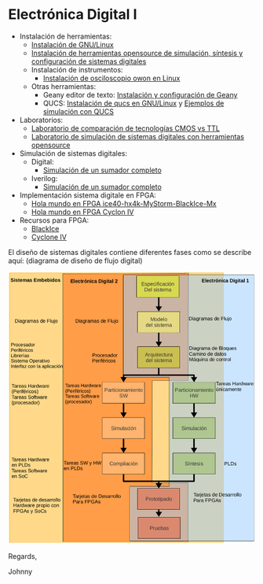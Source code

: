 # Electrónica Digital I

* Instalación de herramientas:
    * [Instalación de GNU/Linux](./installTools/how-install-linux.md)
    * [Instalación de herramientas opensource de simulación, síntesis y configuración de sistemas digitales](./installTools/conda-and-tools.md)
    * Instalación de instrumentos:
        * [Instalación de osciloscopio owon en Linux](./installTools/instruments/oscilloscope-owon/)
    * Otras herramientas:
        * Geany editor de texto: [Instalación y configuración de Geany](./installTools/geany.md)
        * QUCS: [Instalación de qucs en GNU/Linux](https://github.com/johnnycubides/qucs-tutorial-examples/tree/main/install/linux) y [Ejemplos de simulación con QUCS](https://github.com/johnnycubides/qucs-tutorial-examples/tree/main/examples)
* Laboratorios:
    * [Laboratorio de comparación de tecnologías CMOS vs TTL](./labs/lab-tec/)
    * [Laboratorio de simulación de sistemas digitales con herramientas opensource](./labs/lab01/)
* Simulación de sistemas digitales:
    * Digital:
        * [Simulación de un sumador completo](./simulations/digital/digital_sim_fullAdder/)
    * Iverilog:
        * [Simulación de un sumador completo](./simulations/iverilog/fullAdder/)
* Implementación sistema digitale en FPGA:
    * [Hola mundo en FPGA ice40-hx4k-MyStorm-BlackIce-Mx](./fpga-example/ice40-hx4k-MyStorm-BlackIce-Mx/blink/)
    * [Hola mundo en FPGA Cyclon IV](./fpga-example/altera-c4e6e10/fullAdder/)
* Recursos para FPGA:
    * [BlackIce](./fpga-example/ice40-hx4k-MyStorm-BlackIce-Mx/resources)
    * [Cyclone IV](./fpga-example/altera-c4e6e10/resources)

El diseño de sistemas digitales contiene diferentes fases como se describe aquí: (diagrama de diseño de flujo digital)

![Metodología de diseño de sistemas digitales](img/metodoliga-de-diseno-sistemas-digitales.png)


Regards,

Johnny
